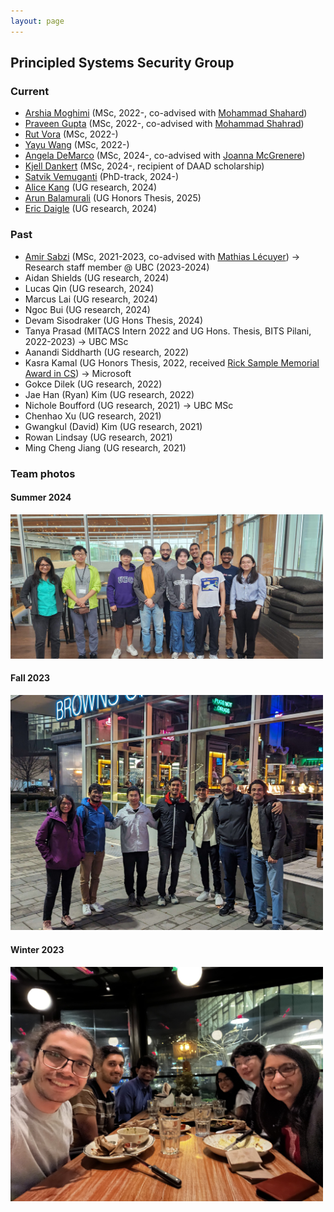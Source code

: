 ```yaml
---
layout: page
---
```


## Principled Systems Security Group

### Current

- [Arshia Moghimi](https://www.linkedin.com/in/arshia-moghimi-3a7a41150/) (MSc, 2022-, co-advised with [Mohammad Shahard](https://mshahrad.github.io/))
- [Praveen Gupta](https://pvgupta24.github.io/) (MSc, 2022-, co-advised with [Mohammad Shahrad](https://mshahrad.github.io/))
- [Rut Vora](https://rutvora.com/) (MSc, 2022-)
- [Yayu Wang](https://st-saint.github.io/) (MSc, 2022-)
- [Angela DeMarco]() (MSc, 2024-, co-advised with [Joanna McGrenere](https://www.cs.ubc.ca/~joanna/))
- [Kjell Dankert]() (MSc, 2024-, recipient of DAAD scholarship)
- [Satvik Vemuganti]() (PhD-track, 2024-)
- [Alice Kang](https://www.linkedin.com/in/alicekang0228/) (UG research, 2024)
- [Arun Balamurali](https://www.linkedin.com/in/itsarune/) (UG Honors Thesis, 2025)
- [Eric Daigle](https://www.ericdaigle.ca/pages/about/) (UG research, 2024)


<!--
- [Gargi Mitra](https://gargi-mitra.github.io/website/) (Postdoc, with [Karthik Pattabiraman](https://blogs.ubc.ca/karthik/))
-->

### Past

- [Amir Sabzi](https://amir-sabzi.github.io/) (MSc, 2021-2023, co-advised with [Mathias Lécuyer](https://mathias.lecuyer.me/)) → Research staff member @ UBC (2023-2024)
- Aidan Shields (UG research, 2024)
- Lucas Qin (UG research, 2024)
- Marcus Lai (UG research, 2024)
- Ngoc Bui (UG research, 2024)
- Devam Sisodraker (UG Hons Thesis, 2024)
- Tanya Prasad (MITACS Intern 2022 and UG Hons. Thesis, BITS Pilani, 2022-2023) → UBC MSc
- Aanandi Siddharth (UG research, 2022)
- Kasra Kamal (UG Honors Thesis, 2022, received [Rick Sample Memorial Award in CS](https://www.cs.ubc.ca/award/2022/05/rick-sample-memorial-award-computer-science)) → Microsoft
- Gokce Dilek (UG research, 2022)
- Jae Han (Ryan) Kim (UG research, 2022)
- Nichole Boufford (UG research, 2021) → UBC MSc
- Chenhao Xu (UG research, 2021)
- Gwangkul (David) Kim (UG research, 2021)
- Rowan Lindsay (UG research, 2021)
- Ming Cheng Jiang (UG research, 2021)

### Team photos

#### Summer 2024
<span class="image object">
<img src="imgs/summer2024.jpeg" class="wrap align-center" width=500>
</span>

#### Fall 2023
<span class="image object">
<img src="imgs/group2023.jpg" class="wrap align-center" width=500>
</span>

#### Winter 2023
<span class="image object">
<img src="imgs/winter2023.jpg" class="wrap align-center" width=500>
</span>
